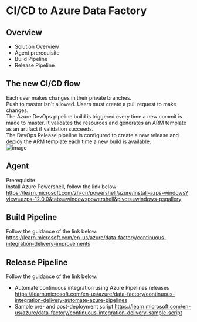 # CI/CD to Azure Data Factory
## Overview
- Solution Overview
- Agent prerequisite
- Build Pipeline
- Release Pipeline

## The new CI/CD flow
Each user makes changes in their private branches.  
Push to master isn't allowed. Users must create a pull request to make changes.  
The Azure DevOps pipeline build is triggered every time a new commit is made to master. It validates the resources and generates an ARM template as an artifact if validation succeeds.  
The DevOps Release pipeline is configured to create a new release and deploy the ARM template each time a new build is available.  
![image](https://github.com/SixGod191001/azure-adf-framework/assets/127569124/59500cc6-0df5-4d24-8dcd-8e239bcb7d17)

## Agent
Prerequisite  
Install Azure Powershell, follow the link below:  
<https://learn.microsoft.com/zh-cn/powershell/azure/install-azps-windows?view=azps-12.0.0&tabs=windowspowershell&pivots=windows-psgallery>

## Build Pipeline
Follow the guidance of the link below:  
<https://learn.microsoft.com/en-us/azure/data-factory/continuous-integration-delivery-improvements>

## Release Pipeline
Follow the guidance of the link below:  
- Automate continuous integration using Azure Pipelines releases
<https://learn.microsoft.com/en-us/azure/data-factory/continuous-integration-delivery-automate-azure-pipelines>
- Sample pre- and post-deployment script
<https://learn.microsoft.com/en-us/azure/data-factory/continuous-integration-delivery-sample-script>
